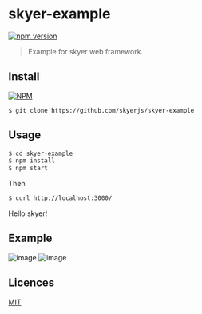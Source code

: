 # skyer-example

[![npm version](https://badge.fury.io/js/skyer-example.svg)](https://badge.fury.io/js/skyer-example)

> Example for skyer web framework.

## Install

[![NPM](https://nodei.co/npm/skyer-example.png?downloads=true&downloadRank=true&stars=true)](https://nodei.co/npm/skyer-example/)

```
$ git clone https://github.com/skyerjs/skyer-example
```

## Usage

```js
$ cd skyer-example
$ npm install
$ npm start
```
Then

```bash
$ curl http://localhost:3000/
```

Hello skyer!

## Example

![image](https://github.com/skyerjs/skyer-example/blob/master/docs/startup-1.png)
![image](https://github.com/skyerjs/skyer-example/blob/master/docs/startup-2.png)

## Licences

[MIT](LICENSE)